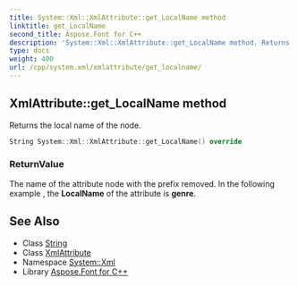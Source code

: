 ```yaml
---
title: System::Xml::XmlAttribute::get_LocalName method
linktitle: get_LocalName
second_title: Aspose.Font for C++
description: 'System::Xml::XmlAttribute::get_LocalName method. Returns the local name of the node in C++.'
type: docs
weight: 400
url: /cpp/system.xml/xmlattribute/get_localname/
---
```

## XmlAttribute::get_LocalName method


Returns the local name of the node.

```cpp
String System::Xml::XmlAttribute::get_LocalName() override
```


### ReturnValue

The name of the attribute node with the prefix removed. In the following example **<book bk:genre= 'novel'>**, the **LocalName** of the attribute is **genre**.

## See Also

* Class [String](../../../system/string/)
* Class [XmlAttribute](../)
* Namespace [System::Xml](../../)
* Library [Aspose.Font for C++](../../../)
